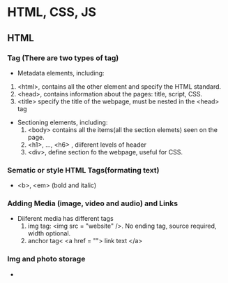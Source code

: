 # HTML, CSS, JS
## HTML
### Tag (There are two types of tag)
+ Metadata elements, including:  
 1. \<html>, contains all the other element and specify the HTML standard.
 2. \<head>, contains information about the pages: title, script, CSS.  
 3. \<title> specify the title of the webpage, must be nested in the \<head> tag  


+ Sectioning elements, including:  
  1. \<body> contains all the items(all the section elemets) seen on the page.  
  2. \<h1>, ..., \<h6> , diiferent levels of header
  3. \<div>, define section fo the webpage, useful for CSS.

### Sematic or style HTML Tags(formating text)
-  \<b>, \<em> (bold and italic)


### Adding Media (image, video and audio) and Links
- Diiferent media has different tags  
  1. img tag: \<img src = "website" />. No ending tag, source required, width optional.
  2. anchor tag< \<a href = ""> link text \</a>

### Img and photo storage
+
